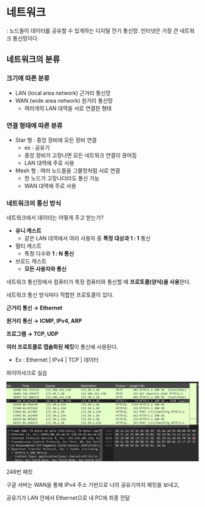 # 네트워크

: 노드들이 데이터를 공유할 수 있게하는 디지털 전기 통신망. 인터넷은 가장 큰 네트워크 통신망이다.

## **네트워크의 분류**

### 크기에 따른 분류

- LAN (local area network) 근거리 통신망
- WAN (wide area network) 원거리 통신망
    - 여러개의 LAN 대역을 서로 연결한 형태

### 연결 형태에 따른 분류

- Star 형 : 중앙 장비에 모든 장비 연결
    - ex : 공유기
    - 중앙 장비가 고장나면 모든 네트워크 연결이 끊어짐
    - LAN 대역에 주로 사용
- Mesh 형 : 여러 노드들을 그물망처럼 서로 연결
    - 한 노드가 고장나더라도 통신 가능
    - WAN 대역에 주로 사용

### 네트워크의 통신 방식

네트워크에서 데이터는 어떻게 주고 받는가?

- **유니 캐스트**
    - 같은 LAN 대역에서 여러 사용자 중 **특정 대상과 1 : 1** 통신
- 멀티 캐스트
    - 특정 다수와 **1 : N 통신**
- 브로드 캐스트
    - **모든 사용자와 통신**

네트워크 통신망에서 컴퓨터가 특정 컴퓨터와 통신할 때 **프로토콜(양식)을 사용**한다.

네트워크 통신 방식마다 적합한 프로토콜이 있다.

**근거리 통신 → Ethernet**

**원거리 통신 → ICMP, IPv4, ARP** 

**프로그램 → TCP, UDP**

**여러 프로토콜로 캡슐화된 패킷**이 통신에 사용된다.

- Ex : Ethernet | IPv4 | TCP | 데이터

와이어샤크로 실습

![lab1.png](./img/lab1.png)

248번 패킷

구글 서버는 WAN을 통해 IPv4 주소 기반으로 나의 공유기까지 패킷을 보내고, 

공유기가 LAN 안에서 Ethernet으로 내 PC에 최종 전달
